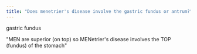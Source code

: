 ```yaml
---
title: "Does menetrier's disease involve the gastric fundus or antrum?"
---
```

gastric fundus

&quot;MEN are superior (on top) so MENetrier's disease involves the TOP (fundus) of the stomach&quot;

